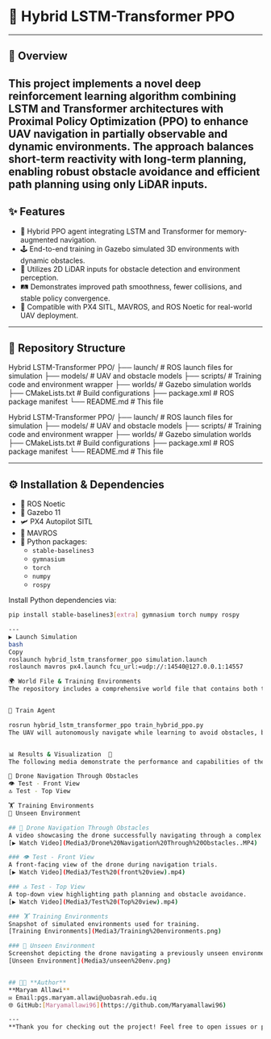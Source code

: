 # 🚁 Hybrid LSTM-Transformer PPO  
---
## 📝 **Overview**  
This project implements a novel deep reinforcement learning algorithm combining LSTM and Transformer architectures with Proximal Policy Optimization (PPO) to enhance UAV navigation in partially observable and dynamic environments. The approach balances short-term reactivity with long-term planning, enabling robust obstacle avoidance and efficient path planning using only LiDAR inputs.
---
## ✨ **Features**  
- 🔄 Hybrid PPO agent integrating LSTM and Transformer for memory-augmented navigation.  
- 🕹️ End-to-end training in Gazebo simulated 3D environments with dynamic obstacles.  
- 📡 Utilizes 2D LiDAR inputs for obstacle detection and environment perception.  
- 🛤️ Demonstrates improved path smoothness, fewer collisions, and stable policy convergence.  
- 🤖 Compatible with PX4 SITL, MAVROS, and ROS Noetic for real-world UAV deployment.

---

## 📂 **Repository Structure**

Hybrid LSTM-Transformer PPO/
├── launch/ # ROS launch files for simulation
├── models/ # UAV and obstacle models
├── scripts/ # Training code and environment wrapper
├── worlds/ # Gazebo simulation worlds
├── CMakeLists.txt # Build configurations
├── package.xml # ROS package manifest
└── README.md # This file


Hybrid LSTM-Transformer PPO/
├── launch/ # ROS launch files for simulation
├── models/ # UAV and obstacle models
├── scripts/ # Training code and environment wrapper
├── worlds/ # Gazebo simulation worlds
├── CMakeLists.txt # Build configurations
├── package.xml # ROS package manifest
└── README.md # This file

---

## ⚙️ **Installation & Dependencies**

- 🐢 ROS Noetic  
- 🌌 Gazebo 11  
- 🛩️ PX4 Autopilot SITL  
- 🚀 MAVROS  
- 🐍 Python packages:  
  - `stable-baselines3`  
  - `gymnasium`  
  - `torch`  
  - `numpy`  
  - `rospy`  

Install Python dependencies via:

```bash
pip install stable-baselines3[extra] gymnasium torch numpy rospy

---
▶️ Launch Simulation
bash
Copy
roslaunch hybrid_lstm_transformer_ppo simulation.launch
roslaunch mavros px4.launch fcu_url:=udp://:14540@127.0.0.1:14557

🌍 World File & Training Environments
The repository includes a comprehensive world file that contains both the training environment and the generalization environment, allowing the agent to learn and be evaluated in varied scenarios


🤖 Train Agent

rosrun hybrid_lstm_transformer_ppo train_hybrid_ppo.py
The UAV will autonomously navigate while learning to avoid obstacles, balancing reactive and strategic planning


📊 Results & Visualization  📸
The following media demonstrate the performance and capabilities of the Hybrid LSTM-Transformer PPO for UAV navigation:

🎯 Drone Navigation Through Obstacles
👁️ Test - Front View
🔝 Test - Top View

🏋️ Training Environments 
🌟 Unseen Environment  

## 🎯 Drone Navigation Through Obstacles
A video showcasing the drone successfully navigating through a complex obstacle course using the trained policy.  
[▶️ Watch Video](Media3/Drone%20Navigation%20Through%20Obstacles..MP4)

### 👁️ Test - Front View
A front-facing view of the drone during navigation trials.  
[▶️ Watch Video](Media3/Test%20(front%20view).mp4)

### 🔝 Test - Top View
A top-down view highlighting path planning and obstacle avoidance.  
[▶️ Watch Video](Media3/Test%20(Top%20view).mp4)

### 🏋️ Training Environments
Snapshot of simulated environments used for training.  
[Training Environments](Media3/Training%20environments.png)

### 🌟 Unseen Environment
Screenshot depicting the drone navigating a previously unseen environment.  
[Unseen Environment](Media3/unseen%20env.png)


## 👩‍💻 **Author**  
**Maryam Allawi**  
✉️ Email:pgs.maryam.allawi@uobasrah.edu.iq  
🌐 GitHub:[Maryamallawi96](https://github.com/Maryamallawi96)

---
**Thank you for checking out the project! Feel free to open issues or pull requests for improvements.** 🚀

